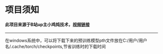 # 项目须知
#### 此项目来源于B站up主**小鸡炖技术**，[视频链接](https://www.bilibili.com/video/BV1eJ411K7WE)

****
在windows系统中，可以将下载下来的预训练模型pth文件放在C:/用户/用户名/.cache/torch/checkpoints,节省训练时的下载时间

